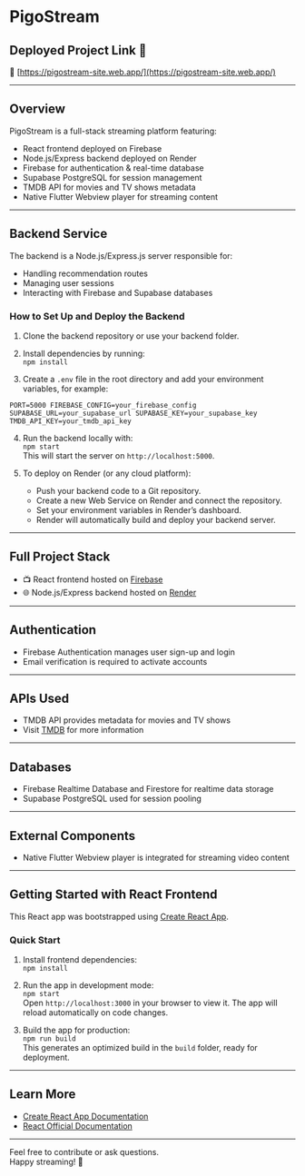 # PigoStream

## Deployed Project Link 🎉  
🔗 [https://pigostream-site.web.app/](https://pigostream-site.web.app/)

---

## Overview

PigoStream is a full-stack streaming platform featuring:

- React frontend deployed on Firebase  
- Node.js/Express backend deployed on Render  
- Firebase for authentication & real-time database  
- Supabase PostgreSQL for session management  
- TMDB API for movies and TV shows metadata  
- Native Flutter Webview player for streaming content

---

## Backend Service

The backend is a Node.js/Express.js server responsible for:

- Handling recommendation routes  
- Managing user sessions  
- Interacting with Firebase and Supabase databases

### How to Set Up and Deploy the Backend

1. Clone the backend repository or use your backend folder.

2. Install dependencies by running:  
   `npm install`

3. Create a `.env` file in the root directory and add your environment variables, for example:

  `PORT=5000
  FIREBASE_CONFIG=your_firebase_config
  SUPABASE_URL=your_supabase_url
  SUPABASE_KEY=your_supabase_key
  TMDB_API_KEY=your_tmdb_api_key`

4. Run the backend locally with:  
   `npm start`  
   This will start the server on `http://localhost:5000`.

5. To deploy on Render (or any cloud platform):  
   - Push your backend code to a Git repository.  
   - Create a new Web Service on Render and connect the repository.  
   - Set your environment variables in Render’s dashboard.  
   - Render will automatically build and deploy your backend server.

---

## Full Project Stack

- 📺 React frontend hosted on [Firebase](https://firebase.google.com/)  
- 🌐 Node.js/Express backend hosted on [Render](https://dashboard.render.com/)

---

## Authentication

- Firebase Authentication manages user sign-up and login  
- Email verification is required to activate accounts

---

## APIs Used

- TMDB API provides metadata for movies and TV shows  
- Visit [TMDB](https://www.themoviedb.org/) for more information

---

## Databases

- Firebase Realtime Database and Firestore for realtime data storage  
- Supabase PostgreSQL used for session pooling

---

## External Components

- Native Flutter Webview player is integrated for streaming video content

---

## Getting Started with React Frontend

This React app was bootstrapped using [Create React App](https://github.com/facebook/create-react-app).

### Quick Start

1. Install frontend dependencies:  
   `npm install`

2. Run the app in development mode:  
   `npm start`  
   Open `http://localhost:3000` in your browser to view it. The app will reload automatically on code changes.

3. Build the app for production:  
   `npm run build`  
   This generates an optimized build in the `build` folder, ready for deployment.

---

## Learn More

- [Create React App Documentation](https://facebook.github.io/create-react-app/docs/getting-started)  
- [React Official Documentation](https://reactjs.org/)

---

Feel free to contribute or ask questions.  
Happy streaming! 🚀
